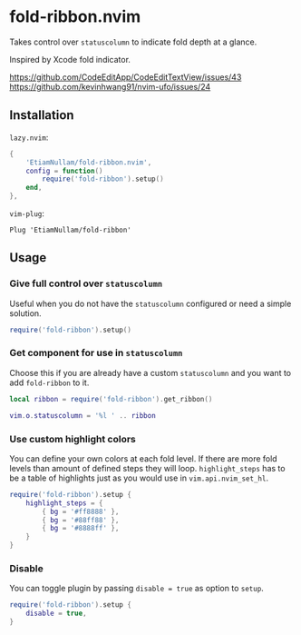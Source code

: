 # fold-ribbon.nvim

Takes control over `statuscolumn` to indicate fold depth at a glance.

Inspired by Xcode fold indicator.

https://github.com/CodeEditApp/CodeEditTextView/issues/43
https://github.com/kevinhwang91/nvim-ufo/issues/24

## Installation

`lazy.nvim`:

```lua
{
    'EtiamNullam/fold-ribbon.nvim',
    config = function()
        require('fold-ribbon').setup()
    end,
},
```

`vim-plug`:

```vim
Plug 'EtiamNullam/fold-ribbon'
```

## Usage

### Give full control over `statuscolumn`

Useful when you do not have the `statuscolumn` configured or need a simple solution.

```lua
require('fold-ribbon').setup()
```

### Get component for use in `statuscolumn`

Choose this if you are already have a custom `statuscolumn` and you want to add `fold-ribbon` to it.

```lua
local ribbon = require('fold-ribbon').get_ribbon()

vim.o.statuscolumn = '%l ' .. ribbon
```

### Use custom highlight colors

You can define your own colors at each fold level. If there are more fold levels than amount of defined steps they will loop. `highlight_steps` has to be a table of highlights just as you would use in `vim.api.nvim_set_hl`.

```lua
require('fold-ribbon').setup {
    highlight_steps = {
        { bg = '#ff8888' },
        { bg = '#88ff88' },
        { bg = '#8888ff' },
    }
}
```

### Disable

You can toggle plugin by passing `disable = true` as option to `setup`.

```lua
require('fold-ribbon').setup {
    disable = true,
}
```
